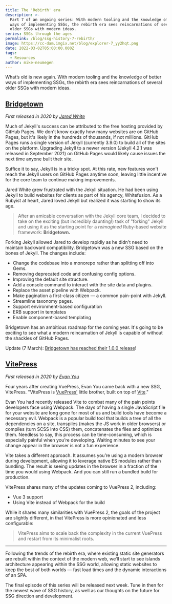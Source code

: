 ```yaml
---
title: The 'Rebirth' era
description: >-
  Part 7 of an ongoing series: With modern tooling and the knowledge of better
  ways of implementing SSGs, the rebirth era sees reincarnations of several
  older SSGs with modern ideas.
series: SSGs through the ages
permalink: /blog/ssg-history-7-rebirth/
image: https://cc-dam.imgix.net/blog/explorer-7_yy2hqt.png
date: 2022-03-02T05:00:00.000Z
tags:
  - Resources
author: mike-neumegen
---
```

What’s old is new again. With modern tooling and the knowledge of better ways of implementing SSGs, the rebirth era sees reincarnations of several older SSGs with modern ideas.

## [Bridgetown](https://www.bridgetownrb.com/)

*First released in 2020 by [Jared White](https://github.com/jaredcwhite)*

Much of Jekyll's success can be attributed to the free hosting provided by GitHub Pages. We don't know exactly how many websites are on GitHub Pages, but it's likely in the hundreds of thousands, if not millions. GitHub Pages runs a single version of Jekyll (currently 3.9.0) to build all of the sites on the platform. Upgrading Jekyll to a newer version (Jekyll 4.2.1 was released in September 2021) on GitHub Pages would likely cause issues the next time anyone built their site.

Suffice it to say, Jekyll is in a tricky spot. At this rate, new features won't reach the Jekyll users on GitHub Pages anytime soon, leaving little incentive for the core team to continue making improvements.

Jared White grew frustrated with the Jekyll situation. He had been using Jekyll to build websites for clients as part of his agency, Whitefusion. As a Rubyist at heart, Jared loved Jekyll but realized it was starting to show its age.

> After an amicable conversation with the Jekyll core team, I decided to take on the exciting (but incredibly daunting\!) task of "forking" Jekyll and using it as the starting point for a *reimagined* Ruby-based website framework: **Bridgetown.**

Forking Jekyll allowed Jared to develop rapidly as he didn't need to maintain backward compatibility. Bridgetown was a new SSG based on the bones of Jekyll. The changes include:

* Change the codebase into a monorepo rather than splitting off into Gems.
* Removing deprecated code and confusing config options.
* Improving the default site structure.
* Add a console command to interact with the site data and plugins.
* Replace the asset pipeline with Webpack.
* Make pagination a first-class citizen — a common pain-point with Jekyll.
* Streamline taxonomy pages.
* Support environment-based configuration
* ERB support in templates
* Enable component-based templating

Bridgetown has an ambitious roadmap for the coming year. It's going to be exciting to see what a modern reincarnation of Jekyll is capable of without the shackles of GitHub Pages.

Update (7 March): [Bridgetown has reached their 1.0.0 release](https://github.com/bridgetownrb/bridgetown/releases/tag/v1.0.0)\!

## [VitePress](https://vitepress.vuejs.org/)

*First released in 2020 by [Evan You](https://github.com/yyx990803)*

Four years after creating VuePress, Evan You came back with a new SSG, VitePress. "VitePress is [VuePress'](https://vuepress.vuejs.org/) little brother, built on top of [Vite](https://github.com/vitejs/vite)."

Evan You had recently released Vite to combat many of the pain points developers face using Webpack. The days of having a single JavaScript file for your website are long gone for most of us and build tools have become a necessary evil. Webpack is a popular build tool that builds a tree of all the dependencies on a site, transpiles (makes the JS work in older browsers) or compiles (turn SCSS into CSS) them, concatenates the files and optimizes them. Needless to say, this process can be time-consuming, which is especially painful when you’re developing. Waiting minutes to see your change appear in the browser is not a fun experience.

Vite takes a different approach. It assumes you’re using a modern browser during development, allowing it to leverage native ES modules rather than bundling. The result is seeing updates in the browser in a fraction of the time you would using Webpack. And you can still run a bundled build for production.

VitePress shares many of the updates coming to VuePress 2, including:

* Vue 3 support
* Using Vite instead of Webpack for the build

While it shares many similarities with VuePress 2, the goals of the project are slightly different, in that VitePress is more opinionated and less configurable:

> VitePress aims to scale back the complexity in the current VuePress and restart from its minimalist roots.

---

Following the trends of the rebirth era, where existing static site generators are rebuilt within the context of the modern web, we’ll start to see islands architecture appearing within the SSG world, allowing static websites to keep the best of both worlds — fast load times and the dynamic interactions of an SPA.

The final episode of this series will be released next week. Tune in then for the newest wave of SSG history, as well as our thoughts on the future for SSG direction and development.